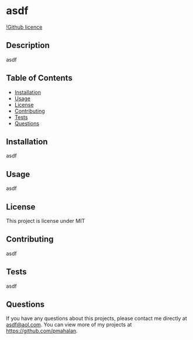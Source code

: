 # asdf
  
  [!Github licence](http://img.shields.io/badge/license-MIT-blue.svg)
  
  ## Description 
  asdf
  ## Table of Contents
  * [Installation](#installation)
  * [Usage](#usage)
  * [License](#license)
  * [Contributing](#contributing)
  * [Tests](#tests)
  * [Questions](#questions)
  
  ## Installation 
  asdf
  ## Usage 
  asdf
  ## License 
  This project is license under MIT
  ## Contributing 
  asdf
  ## Tests
  asdf
  ## Questions
  If you have any questions about this projects, please contact me directly at asdf@aol.com. You can view more of my projects at https://github.com/pmahalan.
